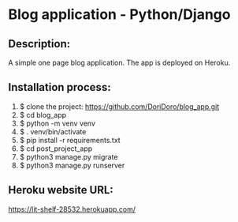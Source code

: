 # Blog application - Python/Django


## Description:
A simple one page blog application. The app is deployed on Heroku.


## Installation process:
1. $ clone the project: https://github.com/DoriDoro/blog_app.git
2. $ cd blog_app
3. $ python -m venv venv
4. $ . venv/bin/activate
5. $ pip install -r requirements.txt
6. $ cd post_project_app
7. $ python3 manage.py migrate
8. $ python3 manage.py runserver


## Heroku website URL:
https://lit-shelf-28532.herokuapp.com/
